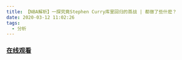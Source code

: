 ```yaml
---
title: 【NBA解析】一探究竟Stephen Curry库里回归的首战 | 都做了些什麽？
date: 2020-03-12 11:02:26
tags:
  - 分析
---
```


### <a href="https://www.weibo.com/tv/v/Iyeno3Itu?fid=1034:4481580777799683" target="_blank">在线观看</a>

